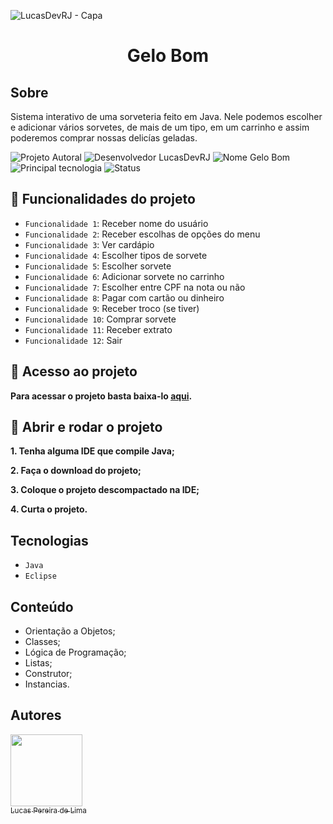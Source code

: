 ![LucasDevRJ - Capa](https://user-images.githubusercontent.com/95040236/147415952-3be56c26-f85d-4489-bb6b-e32128ac7ce3.png)

<h1 align="center">Gelo Bom</h1>

## Sobre
Sistema interativo de uma sorveteria feito em Java. Nele podemos escolher e adicionar vários sorvetes, de mais de um tipo, em um carrinho e assim poderemos comprar nossas delicías geladas.

![Projeto Autoral](https://img.shields.io/badge/Autoral-Sim-success)
![Desenvolvedor LucasDevRJ](https://img.shields.io/badge/Desenvolvedor-LucasDevRJ-success)
![Nome Gelo Bom](https://img.shields.io/badge/Nome-GeloBom-success)
![Principal tecnologia](https://img.shields.io/badge/Tecnologia-Java-success)
![Status](https://img.shields.io/badge/Status-Concluído-success)

## :icecream: Funcionalidades do projeto

- `Funcionalidade 1`: Receber nome do usuário
- `Funcionalidade 2`: Receber escolhas de opções do menu
- `Funcionalidade 3`: Ver cardápio
- `Funcionalidade 4`: Escolher tipos de sorvete
- `Funcionalidade 5`: Escolher sorvete
- `Funcionalidade 6`: Adicionar sorvete no carrinho
- `Funcionalidade 7`: Escolher entre CPF na nota ou não
- `Funcionalidade 8`: Pagar com cartão ou dinheiro
- `Funcionalidade 9`: Receber troco (se tiver)
- `Funcionalidade 10`: Comprar sorvete
- `Funcionalidade 11`: Receber extrato
- `Funcionalidade 12`: Sair

## :ice_cream: Acesso ao projeto

**Para acessar o projeto basta baixa-lo <a href="https://github.com/LucasDevRJ/gelo-bom/archive/refs/heads/main.zip">aqui</a>.**

## :icecream: Abrir e rodar o projeto

**1. Tenha alguma IDE que compile Java;**

**2. Faça o download do projeto;**

**3. Coloque o projeto descompactado na IDE;**

**4. Curta o projeto.**

## Tecnologias
- `Java`
- `Eclipse`

## Conteúdo

- Orientação a Objetos;
- Classes;
- Lógica de Programação;
- Listas;
- Construtor;
- Instancias.

## Autores

[<img src="https://avatars.githubusercontent.com/u/95040236?v=4" width=115><br><sub>Lucas Pereira de Lima</sub>](https://github.com/LucasDevRJ)
